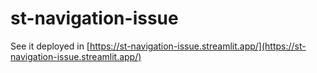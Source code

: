 # st-navigation-issue

See it deployed in [https://st-navigation-issue.streamlit.app/](https://st-navigation-issue.streamlit.app/)
